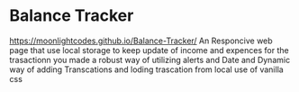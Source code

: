 # Balance Tracker 
https://moonlightcodes.github.io/Balance-Tracker/
An Responcive web page that use local storage to keep update of income and expences for the trasactionn you made 
a robust way of utilizing alerts and Date and Dynamic way of adding Transcations and loding trascation from local 
use of vanilla css  
